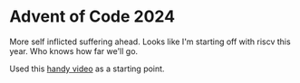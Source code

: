 # Advent of Code 2024

More self inflicted suffering ahead. Looks like I'm starting off with riscv this year. Who knows how far we'll go.

Used this [handy video](https://www.youtube.com/watch?v=qLzD33xVcRE) as a starting point.
